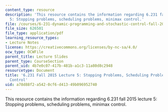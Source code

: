 ```yaml
---
content_type: resource
description: 'This resource contains the information regarding 6.231 fall 2015 lecture
  5: Stopping problems, scheduling problems, minimax control.'
file: /courses/6-231-dynamic-programming-and-stochastic-control-fall-2015/a78d88f2a5420cf6d41349b096952740_MIT6_231F15_Lec5.pdf
file_size: 626501
file_type: application/pdf
learning_resource_types:
- Lecture Notes
license: https://creativecommons.org/licenses/by-nc-sa/4.0/
ocw_type: OCWFile
parent_title: Lecture Slides
parent_type: CourseSection
parent_uid: 4b7e0c07-417b-481b-a1c3-11a80d8c2948
resourcetype: Document
title: '6.231 Fall 2015 Lecture 5: Stopping Problems, Scheduling Problems, Minimax
  Control'
uid: a78d88f2-a542-0cf6-d413-49b096952740
---
```

This resource contains the information regarding 6.231 fall 2015 lecture 5: Stopping problems, scheduling problems, minimax control.